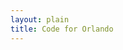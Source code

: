 ```yaml
---
layout: plain
title: Code for Orlando
---
```

<script type="text/javascript">


bugs_needing_help = new Array();
// when, bug url, repository name, conributors_url

var poll_help_needed;

poll_help_needed = function(repository_name, issues_url_description, contributors_url) {
  var parse_help_needed_results, req;
  req = new XMLHttpRequest;
  parse_help_needed_results = function(req, repository_name, issues_url, contributors_url) {
    var bug, i, len, ref, results;
    if (req.responseText) {
      ref = JSON.Parse(req.responseText);
      results = [];
      for (i = 0, len = ref.length; i < len; i++) {
        bug = ref[i];
        console.log(bug.url);
        console.log(bug.title);
        results.push(console.log(bug.created_at));
      }
      return results;
    }
  };
  req.addEventListener("load", parse_help_needed_results);
  req.open("GET", issues_url);
  return req.send();
};


{% for repository in site.github.public_repositories %}poll_help_needed('{{ repository.name | replace "{/number", "" }}', '{{ repository.issues_url }}', '{{ repository.contributors_url }}');
{% endfor %}
</script>
